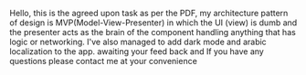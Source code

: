 Hello, this is the agreed upon task as per the PDF, my architecture pattern of design is MVP(Model-View-Presenter) in which the UI (view) is dumb and the presenter
acts as the brain of the component handling anything that has logic or networking. I've also managed to add dark mode and arabic localization to the app. awaiting your feed back and If you have any questions
please contact me at your convenience 
